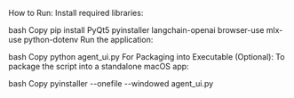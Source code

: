 How to Run:
Install required libraries:

bash
Copy
pip install PyQt5 pyinstaller langchain-openai browser-use mlx-use python-dotenv
Run the application:

bash
Copy
python agent_ui.py
For Packaging into Executable (Optional): To package the script into a standalone macOS app:

bash
Copy
pyinstaller --onefile --windowed agent_ui.py
